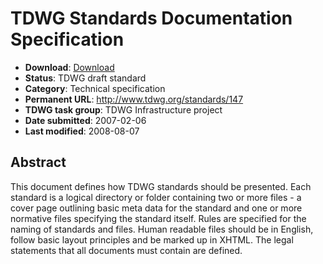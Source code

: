 # TDWG Standards Documentation Specification

* **Download**: [Download](147-483-4-RV.doc)
* **Status**: TDWG draft standard
* **Category**: Technical specification
* **Permanent URL**: http://www.tdwg.org/standards/147
* **TDWG task group**: TDWG Infrastructure project
* **Date submitted**: 2007-02-06
* **Last modified**: 2008-08-07

## Abstract

This document defines how TDWG standards should be presented. Each standard is a logical directory or folder containing two or more files - a cover page outlining basic meta data for the standard and one or more normative files specifying the standard itself. Rules are specified for the naming of standards and files. Human readable files should be in English, follow basic layout principles and be marked up in XHTML. The legal statements that all documents must contain are defined.


